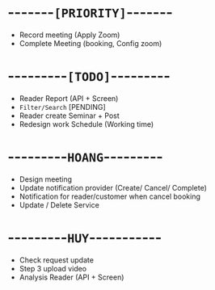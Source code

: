 # -------`[PRIORITY]`-------
- Record meeting (Apply Zoom)
- Complete Meeting (booking, Config zoom)

# ---------`[TODO]`---------
- Reader Report (API + Screen)
- `Filter/Search` [PENDING]
- Reader create Seminar + Post
- Redesign work Schedule (Working time)

# ---------`HOANG`---------
- Design meeting
- Update notification provider (Create/ Cancel/ Complete)
- Notification for reader/customer when cancel booking
- Update / Delete Service

# ---------`HUY`-----------
- Check request update
- Step 3 upload video
- Analysis Reader (API + Screen)